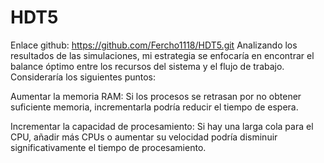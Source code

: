 # HDT5
Enlace github: https://github.com/Fercho1118/HDT5.git
Analizando los resultados de las simulaciones, mi estrategia se enfocaría en encontrar el balance óptimo entre los recursos del sistema y el flujo de trabajo. Consideraría los siguientes puntos:

Aumentar la memoria RAM: Si los procesos se retrasan por no obtener suficiente memoria, incrementarla podría reducir el tiempo de espera.

Incrementar la capacidad de procesamiento: Si hay una larga cola para el CPU, añadir más CPUs o aumentar su velocidad podría disminuir significativamente el tiempo de procesamiento.